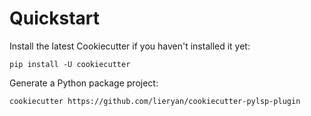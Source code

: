# Quickstart

Install the latest Cookiecutter if you haven't installed it yet:

```
pip install -U cookiecutter
```

Generate a Python package project:

```
cookiecutter https://github.com/lieryan/cookiecutter-pylsp-plugin
```
